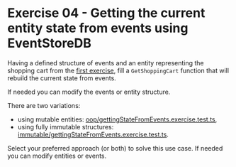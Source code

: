 # Exercise 04 - Getting the current entity state from events using EventStoreDB

Having a defined structure of events and an entity representing the shopping cart from the [first exercise](../01_events_definition/), fill a `GetShoppingCart` function that will rebuild the current state from events.

If needed you can modify the events or entity structure.

There are two variations:

- using mutable entities: [oop/gettingStateFromEvents.exercise.test.ts](./oop/gettingStateFromEvents.exercise.test.ts),
- using fully immutable structures: [immutable/gettingStateFromEvents.exercise.test.ts](./immutable/gettingStateFromEvents.exercise.test.ts).

Select your preferred approach (or both) to solve this use case. If needed you can modify entities or events.
